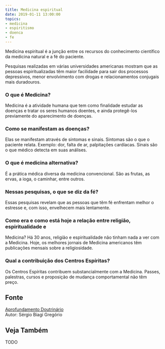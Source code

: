 ```yaml
---
title: Medicina espiritual
date: 2019-01-11 13:00:00
topics: 
- medicina
- espiritismo
- doenca
- fe
---
```


Medicina espiritual é a junção entre os recursos do conhecimento científico da
medicina natural e a fé do paciente.

Pesquisas realizadas em várias universidades americanas mostram que as
pessoas espiritualizadas têm maior facilidade para sair dos processos
depressivos, menor envolvimento com drogas e relacionamentos conjugais
mais duradouros.


### O que é Medicina?
Medicina é a atividade humana que tem como finalidade estudar as doenças
e tratar os seres humanos doentes, e ainda protegê-los previamente do
aparecimento de doenças.

### Como se manifestam as doenças?
Elas se manifestam através de sintomas e sinais. Sintomas são o que
o paciente relata. Exemplo: dor, falta de ar, palpitações cardíacas.
Sinais são o que médico detecta em suas análises.

### O que é medicina alternativa?
É a prática médica diversa da medicina convencional. São as frutas, as
ervas, a ioga, o caminhar, entre outros.

### Nessas pesquisas, o que se diz da fé?
Essas pesquisas revelam que as pessoas que têm fé enfrentam melhor o
estresse e, com isso, envelhecem mais lentamente.

### Como era e como está hoje a relação entre religião, espiritualidade e
Medicina?
Há 30 anos, religião e espiritualidade não tinham nada a ver com a
Medicina. Hoje, os melhores jornais de Medicina americanos têm
publicações mensais sobre a religiosidade.

### Qual a contribuição dos Centros Espíritas?
Os Centros Espíritas contribuem substancialmente com a Medicina. Passes,
palestras, cursos e proposição de mudança comportamental não têm preço.

## Fonte
[Aprofundamento Doutrinário](https://sites.google.com/view/aprofundamentodoutrinario/medicina-espiritual)  
Autor: Sérgio Biagi Gregório

## Veja Também
TODO


